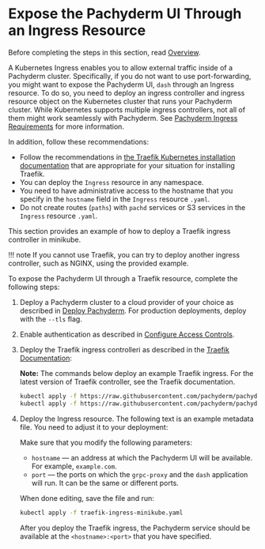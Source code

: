 # Expose the Pachyderm UI Through an Ingress Resource

Before completing the steps in this section, read [Overview](../configure-external-access/).

A Kubernetes Ingress enables you to allow external traffic inside
of a Pachyderm cluster. Specifically, if you do not want to use
port-forwarding, you might want to expose the Pachyderm UI, `dash`
through an Ingress resource. To do so, you need to deploy an ingress
controller and ingress resource object on the Kubernetes cluster that
runs your Pachyderm cluster. While Kubernetes supports multiple ingress
controllers, not all of them might work seamlessly with Pachyderm.
See [Pachyderm Ingress Requirements](../configure-external-access/#pachyderm-ingress-requirements/) for more information.

In addition, follow these recommendations:

* Follow the recommendations in [the Traefik Kubernetes installation documentation](https://docs.traefik.io/v1.7/user-guide/kubernetes/#deploy-traefik-using-a-deployment-or-daemonset)  that are appropriate for your situation
for installing Traefik.
* You can deploy the `Ingress` resource in any namespace.
* You need to have administrative access to the hostname that you
specify in the `hostname` field in the `Ingress` resource `.yaml`.
* Do not create routes (`paths`) with `pachd` services or S3 services
in the `Ingress` resource `.yaml`.

This section provides an example of how to deploy a Traefik ingress
controller in minikube.

!!! note
    If you cannot use Traefik, you can try to deploy another ingress
    controller, such as NGINX, using the provided example.

To expose the Pachyderm UI through a Traefik resource, complete
the following steps:

1. Deploy a Pachyderm cluster to a cloud provider of your choice as
described in [Deploy Pachyderm](../../deploy/).
For production deployments, deploy with the `--tls` flag.
1. Enable authentication as described in [Configure Access Controls](../../../enterprise/auth/auth/).
1. Deploy the Traefik ingress controlleri as described in the [Traefik Documentation](https://docs.traefik.io/v1.7/user-guide/kubernetes/):

   **Note:** The commands below deploy an example Traefik ingress.
   For the latest version of Traefik controller, see the
   Traefik documentation.

   ```bash
   kubectl apply -f https://raw.githubusercontent.com/pachyderm/pachyderm/master/examples/traefik-ingress/roles.yaml
   kubectl apply -f https://raw.githubusercontent.com/pachyderm/pachyderm/master/examples/traefik-ingress/traefik-daemonset.yaml
   ```

1. Deploy the Ingress resource. The following text is an example
metadata file. You need to adjust it to your deployment:

   <script src="https://gist.github.com/svekars/9c665571b665bbd999e050cb829adf2e.js"></script>

   Make sure that you modify the following parameters:

   * `hostname` — an address at which the Pachyderm UI will be
   available. For example, `example.com`.
   * `port` — the ports on which the `grpc-proxy` and the `dash`
   application will run. It can be the same or different ports.

   When done editing, save the file and run:

   ```bash
   kubectl apply -f traefik-ingress-minikube.yaml
   ```

   After you deploy the Traefik ingress, the Pachyderm service
   should be available at the `<hostname>:<port>` that you have
   specified.
